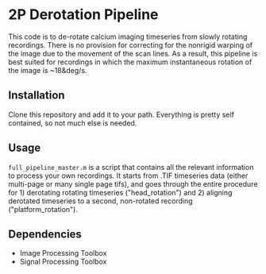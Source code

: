 # 2P Derotation Pipeline
This code is to de-rotate calcium imaging timeseries from slowly rotating recordings. 
There is no provision for correcting for the nonrigid warping of the image due to the movement of the scan lines.
As a result, this pipeline is best suited for recordings in which the maximum instantaneous rotation of the image is ~18&deg/s.

## Installation
Clone this repository and add it to your path.
Everything is pretty self contained, so not much else is needed. 

## Usage
`full_pipeline_master.m` is a script that contains all the relevant information to process your own recordings.
It starts from .TIF timeseries data (either multi-page or many single page tifs), and goes through the entire procedure for 1) derotating rotating timeseries ("head_rotation") and 2) aligning derotated timeseries to a second, non-rotated recording ("platform_rotation").

## Dependencies
- Image Processing Toolbox
- Signal Processing Toolbox
